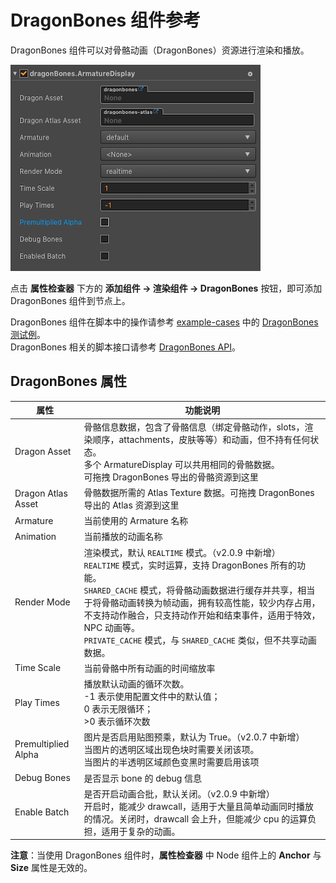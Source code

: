 # DragonBones 组件参考

DragonBones 组件可以对骨骼动画（DragonBones）资源进行渲染和播放。

![dragonbones](./dragonbones/properties.png)

点击 **属性检查器** 下方的 **添加组件 -> 渲染组件 -> DragonBones** 按钮，即可添加 DragonBones 组件到节点上。

DragonBones 组件在脚本中的操作请参考 [example-cases](https://github.com/cocos-creator/example-cases) 中的 [DragonBones 测试例](https://github.com/cocos-creator/example-cases/tree/v2.0/assets/cases/dragonbones)。<br>DragonBones 相关的脚本接口请参考 [DragonBones API](../../../api/zh/modules/dragonBones.html)。

## DragonBones 属性

| 属性 |   功能说明
| ------------------ | ------------------ |
| Dragon Asset       | 骨骼信息数据，包含了骨骼信息（绑定骨骼动作，slots，渲染顺序，attachments，皮肤等等）和动画，但不持有任何状态。<br>多个 ArmatureDisplay 可以共用相同的骨骼数据。<br/>可拖拽 DragonBones 导出的骨骼资源到这里
| Dragon Atlas Asset | 骨骼数据所需的 Atlas Texture 数据。可拖拽 DragonBones 导出的 Atlas 资源到这里
| Armature           | 当前使用的 Armature 名称
| Animation          | 当前播放的动画名称
| Render Mode        | 渲染模式，默认 `REALTIME` 模式。（v2.0.9 中新增）<br>`REALTIME` 模式，实时运算，支持 DragonBones 所有的功能。<br>`SHARED_CACHE` 模式，将骨骼动画数据进行缓存并共享，相当于将骨骼动画转换为帧动画，拥有较高性能，较少内存占用，不支持动作融合，只支持动作开始和结束事件，适用于特效，NPC 动画等。<br>`PRIVATE_CACHE` 模式，与 `SHARED_CACHE` 类似，但不共享动画数据。
| Time Scale         | 当前骨骼中所有动画的时间缩放率
| Play Times         | 播放默认动画的循环次数。<br>-1 表示使用配置文件中的默认值；<br>0 表示无限循环；<br>>0 表示循环次数
| Premultiplied Alpha| 图片是否启用贴图预乘，默认为 True。（v2.0.7 中新增）<br>当图片的透明区域出现色块时需要关闭该项。<br>当图片的半透明区域颜色变黑时需要启用该项
| Debug Bones        | 是否显示 bone 的 debug 信息
| Enable Batch       | 是否开启动画合批，默认关闭。（v2.0.9 中新增）<br>开启时，能减少 drawcall，适用于大量且简单动画同时播放的情况。关闭时，drawcall 会上升，但能减少 cpu 的运算负担，适用于复杂的动画。

**注意**：当使用 DragonBones 组件时，**属性检查器** 中 Node 组件上的 **Anchor** 与 **Size** 属性是无效的。
